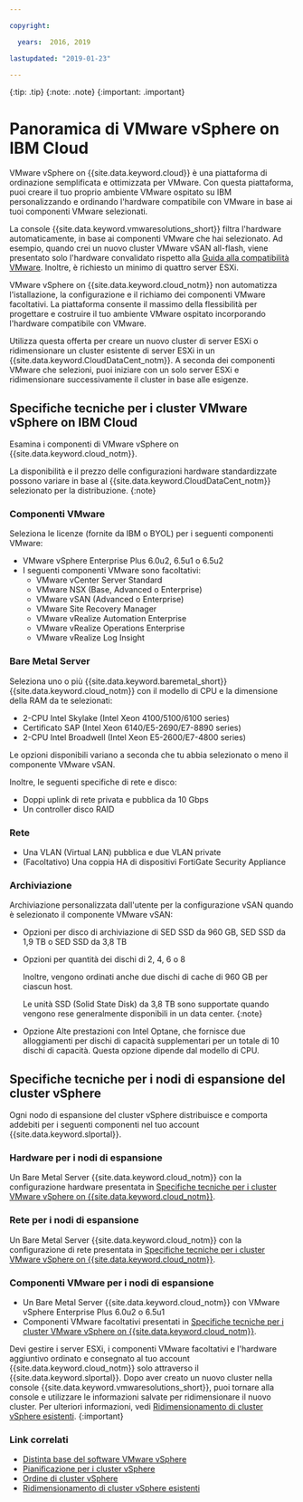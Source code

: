 ```yaml
---

copyright:

  years:  2016, 2019

lastupdated: "2019-01-23"

---
```


{:tip: .tip}
{:note: .note}
{:important: .important}

# Panoramica di VMware vSphere on IBM Cloud

VMware vSphere on {{site.data.keyword.cloud}} è una piattaforma di ordinazione semplificata e ottimizzata per VMware. Con questa piattaforma, puoi creare il tuo proprio ambiente VMware ospitato su IBM personalizzando e ordinando l'hardware compatibile con VMware in base ai tuoi componenti VMware selezionati.

La console {{site.data.keyword.vmwaresolutions_short}} filtra l'hardware automaticamente, in base ai componenti VMware che hai selezionato. Ad esempio, quando crei un nuovo cluster VMware vSAN all-flash, viene presentato solo l'hardware convalidato rispetto alla [Guida alla compatibilità VMware](https://www.vmware.com/resources/compatibility/search.php). Inoltre, è richiesto un minimo di quattro server ESXi.

VMware vSphere on {{site.data.keyword.cloud_notm}} non automatizza l'istallazione, la configurazione e il richiamo dei componenti VMware facoltativi. La piattaforma consente il massimo della flessibilità per progettare e costruire il tuo ambiente VMware ospitato incorporando l'hardware compatibile con VMware.

Utilizza questa offerta per creare un nuovo cluster di server ESXi o ridimensionare un cluster esistente di server ESXi in un {{site.data.keyword.CloudDataCent_notm}}. A seconda dei componenti VMware che selezioni, puoi iniziare con un solo server ESXi e ridimensionare successivamente il cluster in base alle esigenze.

## Specifiche tecniche per i cluster VMware vSphere on IBM Cloud

Esamina i componenti di VMware vSphere on {{site.data.keyword.cloud_notm}}.

La disponibilità e il prezzo delle configurazioni hardware standardizzate possono variare in base al {{site.data.keyword.CloudDataCent_notm}} selezionato per la distribuzione.
{:note}

### Componenti VMware

Seleziona le licenze (fornite da IBM o BYOL) per i seguenti componenti VMware:
* VMware vSphere Enterprise Plus 6.0u2, 6.5u1 o 6.5u2
* I seguenti componenti VMware sono facoltativi:
   * VMware vCenter Server Standard
   * VMware NSX (Base, Advanced o Enterprise)
   * VMware vSAN (Advanced o Enterprise)
   * VMware Site Recovery Manager
   * VMware vRealize Automation Enterprise
   * VMware vRealize Operations Enterprise
   * VMware vRealize Log Insight

### Bare Metal Server

Seleziona uno o più {{site.data.keyword.baremetal_short}} {{site.data.keyword.cloud_notm}} con il modello di CPU e la dimensione della RAM da te selezionati:
* 2-CPU Intel Skylake (Intel Xeon 4100/5100/6100 series)
* Certificato SAP (Intel Xeon 6140/E5-2690/E7-8890 series)
* 2-CPU Intel Broadwell (Intel Xeon E5-2600/E7-4800 series)

Le opzioni disponibili variano a seconda che tu abbia selezionato o meno il componente VMware vSAN.

Inoltre, le seguenti specifiche di rete e disco:
* Doppi uplink di rete privata e pubblica da 10 Gbps
* Un controller disco RAID

### Rete

* Una VLAN (Virtual LAN) pubblica e due VLAN private
* (Facoltativo) Una coppia HA di dispositivi FortiGate Security Appliance

### Archiviazione

Archiviazione personalizzata dall'utente per la configurazione vSAN quando è selezionato il componente VMware vSAN:
* Opzioni per disco di archiviazione di SED SSD da 960 GB, SED SSD da 1,9 TB o SED SSD da 3,8 TB
* Opzioni per quantità dei dischi di 2, 4, 6 o 8

  Inoltre, vengono ordinati anche due dischi di cache di 960 GB per ciascun host.

  Le unità SSD (Solid State Disk) da 3,8 TB sono supportate quando vengono rese generalmente disponibili in un data center.
  {:note}
* Opzione Alte prestazioni con Intel Optane, che fornisce due alloggiamenti per dischi di capacità supplementari per un totale di 10 dischi di capacità. Questa opzione dipende dal modello di CPU.

## Specifiche tecniche per i nodi di espansione del cluster vSphere

Ogni nodo di espansione del cluster vSphere distribuisce e comporta addebiti per i seguenti componenti nel tuo account {{site.data.keyword.slportal}}.

### Hardware per i nodi di espansione

Un Bare Metal Server {{site.data.keyword.cloud_notm}} con la configurazione hardware presentata in [Specifiche tecniche per i cluster VMware vSphere on {{site.data.keyword.cloud_notm}}](/docs/services/vmwaresolutions/vsphere/vs_vsphereclusteroverview.html#technical-specifications-for-vmware-vsphere-on-ibm-cloud-clusters).

### Rete per i nodi di espansione

Un Bare Metal Server {{site.data.keyword.cloud_notm}} con la configurazione di rete presentata in [Specifiche tecniche per i cluster VMware vSphere on {{site.data.keyword.cloud_notm}}](/docs/services/vmwaresolutions/vsphere/vs_vsphereclusteroverview.html#technical-specifications-for-vmware-vsphere-on-ibm-cloud-clusters).

### Componenti VMware per i nodi di espansione

* Un Bare Metal Server {{site.data.keyword.cloud_notm}} con VMware vSphere Enterprise Plus 6.0u2 o 6.5u1  
* Componenti VMware facoltativi presentati in [Specifiche tecniche per i cluster VMware vSphere on {{site.data.keyword.cloud_notm}}](/docs/services/vmwaresolutions/vsphere/vs_vsphereclusteroverview.html#technical-specifications-for-vmware-vsphere-on-ibm-cloud-clusters).

Devi gestire i server ESXi, i componenti VMware facoltativi e l'hardware aggiuntivo ordinato e consegnato al tuo account {{site.data.keyword.cloud_notm}} solo attraverso il {{site.data.keyword.slportal}}. Dopo aver creato un nuovo cluster nella console {{site.data.keyword.vmwaresolutions_short}}, puoi tornare alla console e utilizzare le informazioni salvate per ridimensionare il nuovo cluster. Per ulteriori informazioni, vedi [Ridimensionamento di cluster vSphere esistenti](/docs/services/vmwaresolutions/vsphere/vs_scalingexistingclusters.html).
{:important}

### Link correlati

* [Distinta base del software VMware vSphere](/docs/services/vmwaresolutions/vsphere/vs_bom.html)
* [Pianificazione per i cluster vSphere](/docs/services/vmwaresolutions/vsphere/vs_planning.html)
* [Ordine di cluster vSphere](/docs/services/vmwaresolutions/vsphere/vs_orderinginstances.html)
* [Ridimensionamento di cluster vSphere esistenti](/docs/services/vmwaresolutions/vsphere/vs_scalingexistingclusters.html)
